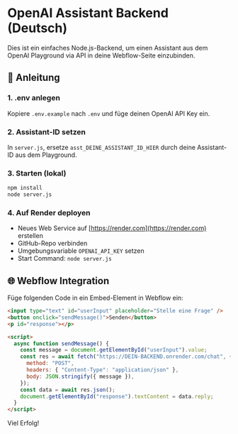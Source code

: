 # OpenAI Assistant Backend (Deutsch)

Dies ist ein einfaches Node.js-Backend, um einen Assistant aus dem OpenAI Playground via API in deine Webflow-Seite einzubinden.

## 🚀 Anleitung

### 1. .env anlegen
Kopiere `.env.example` nach `.env` und füge deinen OpenAI API Key ein.

### 2. Assistant-ID setzen
In `server.js`, ersetze `asst_DEINE_ASSISTANT_ID_HIER` durch deine Assistant-ID aus dem Playground.

### 3. Starten (lokal)
```bash
npm install
node server.js
```

### 4. Auf Render deployen
- Neues Web Service auf [https://render.com](https://render.com) erstellen
- GitHub-Repo verbinden
- Umgebungsvariable `OPENAI_API_KEY` setzen
- Start Command: `node server.js`

## 🌐 Webflow Integration

Füge folgenden Code in ein Embed-Element in Webflow ein:

```html
<input type="text" id="userInput" placeholder="Stelle eine Frage" />
<button onclick="sendMessage()">Senden</button>
<p id="response"></p>

<script>
  async function sendMessage() {
    const message = document.getElementById("userInput").value;
    const res = await fetch("https://DEIN-BACKEND.onrender.com/chat", {
      method: "POST",
      headers: { "Content-Type": "application/json" },
      body: JSON.stringify({ message }),
    });
    const data = await res.json();
    document.getElementById("response").textContent = data.reply;
  }
</script>
```

Viel Erfolg!